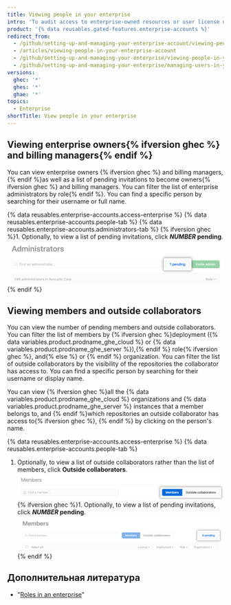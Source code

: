 ```yaml
---
title: Viewing people in your enterprise
intro: 'To audit access to enterprise-owned resources or user license usage, enterprise owners can view every administrator and member of the enterprise.'
product: '{% data reusables.gated-features.enterprise-accounts %}'
redirect_from:
  - /github/setting-up-and-managing-your-enterprise-account/viewing-people-in-your-enterprise-account
  - /articles/viewing-people-in-your-enterprise-account
  - /github/setting-up-and-managing-your-enterprise/viewing-people-in-your-enterprise
  - /github/setting-up-and-managing-your-enterprise/managing-users-in-your-enterprise/viewing-people-in-your-enterprise
versions:
  ghec: '*'
  ghes: '*'
  ghae: '*'
topics:
  - Enterprise
shortTitle: View people in your enterprise
---
```


## Viewing enterprise owners{% ifversion ghec %} and billing managers{% endif %}

You can view enterprise owners {% ifversion ghec %} and billing managers, {% endif %}as well as a list of pending invitations to become owners{% ifversion ghec %} and billing managers. You can filter the list of enterprise administrators by role{% endif %}. You can find a specific person by searching for their username or full name.

{% data reusables.enterprise-accounts.access-enterprise %}
{% data reusables.enterprise-accounts.people-tab %}
{% data reusables.enterprise-accounts.administrators-tab %}
{% ifversion ghec %}1. Optionally, to view a list of pending invitations, click **_NUMBER_ pending**.
  !["NUMBER pending" button to the right of search and filter options](/assets/images/help/enterprises/administrators-pending.png){% endif %}

## Viewing members and outside collaborators

You can view the number of pending members and outside collaborators. You can filter the list of members by {% ifversion ghec %}deployment ({% data variables.product.prodname_ghe_cloud %} or {% data variables.product.prodname_ghe_server %}),{% endif %} role{% ifversion ghec %}, and{% else %} or {% endif %} organization. You can filter the list of outside collaborators by the visibility of the repositories the collaborator has access to. You can find a specific person by searching for their username or display name.

You can view {% ifversion ghec %}all the {% data variables.product.prodname_ghe_cloud %} organizations and {% data variables.product.prodname_ghe_server %} instances that a member belongs to, and {% endif %}which repositories an outside collaborator has access to{% ifversion ghec %}, {% endif %} by clicking on the person's name.

{% data reusables.enterprise-accounts.access-enterprise %}
{% data reusables.enterprise-accounts.people-tab %}
1. Optionally, to view a list of outside collaborators rather than the list of members, click **Outside collaborators**. ![Outside collaborators tab on the Organization members page](/assets/images/help/business-accounts/outside-collaborators-tab.png)
{% ifversion ghec %}1. Optionally, to view a list of pending invitations, click **_NUMBER_ pending**.
  !["NUMBER pending" button to the right of search and filter options](/assets/images/help/enterprises/members-pending.png){% endif %}

## Дополнительная литература

- "[Roles in an enterprise](/admin/user-management/managing-users-in-your-enterprise/roles-in-an-enterprise)"
